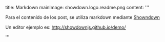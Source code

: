 title: Markdown
mainImage: showdown.logo.readme.png
content: 
 '''

Para el contenido de los post, se utiliza markdown mediante [Showndown][showdown]

[showdown]: https://github.com/showdownjs/showdown

Un editor ejemplo es: <http://showdownjs.github.io/demo/>

 '''

